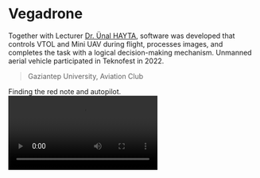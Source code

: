# Vegadrone

Together with Lecturer [Dr. Ünal HAYTA](https://www.researchgate.net/profile/Uenal-Hayta), software was developed that controls VTOL and Mini UAV during flight, processes images, and completes the task with a logical decision-making mechanism. Unmanned aerial vehicle participated in Teknofest in 2022.

> Gaziantep University, Aviation Club


Finding the red note and autopilot.
![Test](assets/vega.mov)